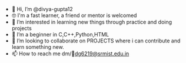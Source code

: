 - 👋 Hi, I’m @divya-gupta12
- 🤓 I'm a fast learner, a friend or mentor is welcomed 
- 👀 I’m interested in learning new things through practice and doing projects
- 🌱 I’m a beginner in C,C++,Python,HTML
- 💞️ I’m looking to collaborate on PROJECTS where i can contribute and learn something new.
- 📫 How to reach me dm/📧dg6219@srmist.edu.in

<!---
divya-gupta12/divya-gupta12 is a ✨ special ✨ repository because its `README.md` (this file) appears on your GitHub profile.
You can click the Preview link to take a look at your changes.
--->
